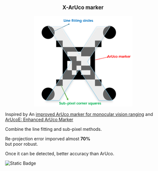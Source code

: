 <p align="center" style="font-size:larger;"><strong>X-ArUco marker</strong></p>

<div align="center">
    <img src="image/mymarker1.png" alt="X-ArUco" />
</div>

Inspired by An [improved ArUco marker for monocular vision ranging](https://ieeexplore.ieee.org/abstract/document/9164176?casa_token=I9WTCcT0EyQAAAAA:n9Ld84hGma-YoSFS_ffma39R5ZnIS0J-U1nGKxDYHda_smcigJmrn_6jdPAVPBV7P5ccL6NALR8C) and [ArUcoE: Enhanced ArUco Marker](https://ieeexplore.ieee.org/abstract/document/9650050?casa_token=WRMuf3ExGccAAAAA:KcY0MHtz3LD71bEqiNOW2WoOVOvd2J4ZQjSi6E9w8QeWyQ_NmF9RmjNS2s0Km5FG4cplhzCbuBBY)

  Combine the line fitting and sub-pixel methods.  
  
  Re-projection error imporved almost **70%**  
  but poor robust.  
  

  Once it can be detected, better accuracy than ArUco.

![Static Badge](https://img.shields.io/badge/FAU-FAPS-GREEN)


